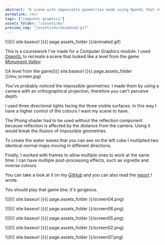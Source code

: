 ```yaml
---
abstract: "A scene with impossible geometries made using OpenGL that replicates the art style of the game Monument Valley."
permalink: /mv/
tags: ["computer graphics"]
assets_folder: "/assets/mv"
preview_img: "/assets/mv/animated.gif"
---
```


![]({{ site.baseurl }}{{ page.assets_folder }}/animated.gif)

This is a coursework I've made for a Computer Graphics module. I used [OpenGL](https://www.opengl.org/) to recreate a scene that looked like a level from the game *[Monument Valley](https://www.monumentvalleygame.com/)*:

![A level from the game]({{ site.baseurl }}{{ page.assets_folder }}/mv_screen.jpg)

You've probably noticed the impossible geometries: I made them by using a camera with an orthographical projection, therefore you can't perceive depth.

I used three directional lights facing the three visible surfaces. In this way I have a higher control of the colours I want my scene to have.

The Phong shader had to be used without the reflection component because reflection is affected by the distance from the camera. Using it would break the illusion of impossible geometries.

To create the water waves that you can see on the left cube I multiplied two identical normal maps moving in different directions.

Finally, I worked with frames to allow multiple ones to work at the same time: I can have multiple post-processing effects, such as vignette and inverse colours.

You can take a look at it on my [GitHub](https://github.com/MarcoMoroni/CG_cw2) and you can also read the [report](href="https://github.com/MarcoMoroni/CG_cw2/blob/master/Report/report.pdf) I wrote.

You should play that game btw, it's gorgeous.

![]({{ site.baseurl }}{{ page.assets_folder }}/screen04.png)

![]({{ site.baseurl }}{{ page.assets_folder }}/screen06.png)

![]({{ site.baseurl }}{{ page.assets_folder }}/screen05.png)

![]({{ site.baseurl }}{{ page.assets_folder }}/screen02.png)

![]({{ site.baseurl }}{{ page.assets_folder }}/screen07.png)
